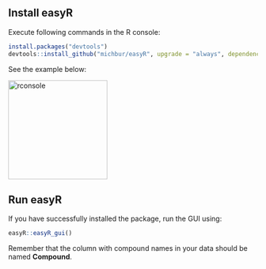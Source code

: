 ## Install easyR

Execute following commands in the R console:

``` r
install.packages("devtools")
devtools::install_github("michbur/easyR", upgrade = "always", dependencies = TRUE)
```

See the example below: 

<img src="https://raw.githubusercontent.com/michbur/easyR/main/inst/additional-figures/r-console.png" alt="rconsole" style="height: 200px;"/>


## Run easyR

If you have successfully installed the package, run the GUI using:

``` r
easyR::easyR_gui()
```

Remember that the column with compound names in your data should be named **Compound**.
